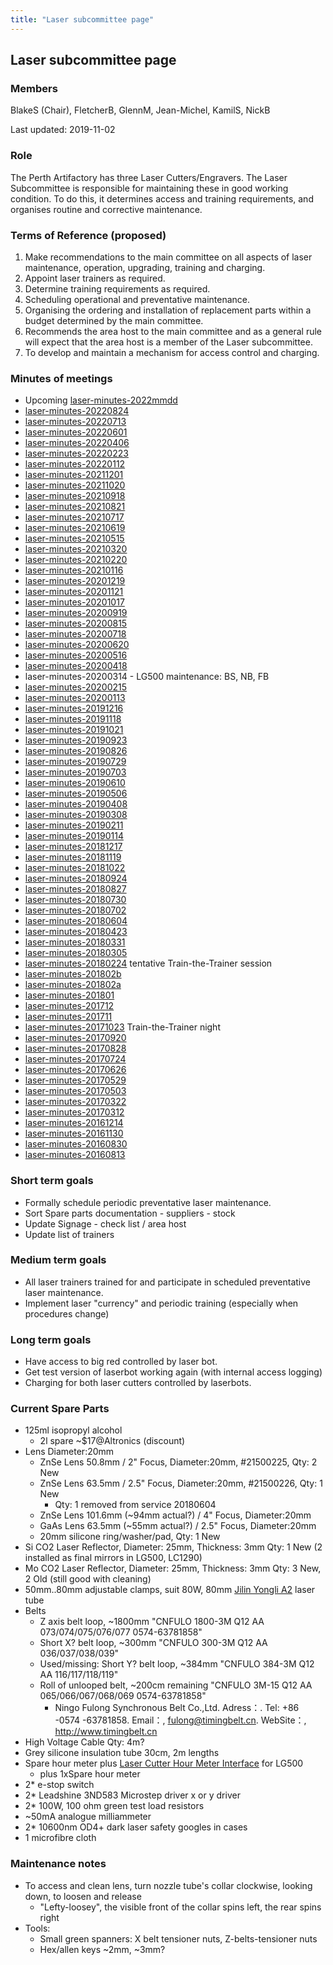 ```yaml
---
title: "Laser subcommittee page"
---
```

## Laser subcommittee page

### Members

BlakeS (Chair), FletcherB, GlennM, Jean-Michel, KamilS, NickB

Last updated: 2019-11-02

### Role

The Perth Artifactory has three Laser Cutters/Engravers. The Laser Subcommittee is responsible for maintaining these in good working condition. To do this, it determines access and training requirements, and organises routine and corrective maintenance.

### Terms of Reference (proposed)

1.  Make recommendations to the main committee on all aspects of laser maintenance, operation, upgrading, training and charging.
2.  Appoint laser trainers as required.
3.  Determine training requirements as required.
4.  Scheduling operational and preventative maintenance.
5.  Organising the ordering and installation of replacement parts within a budget determined by the main committee.
6.  Recommends the area host to the main committee and as a general rule will expect that the area host is a member of the Laser subcommittee.
7.  To develop and maintain a mechanism for access control and charging.

### Minutes of meetings

-   Upcoming [laser-minutes-2022mmdd](/subcommittee/laser-minutes-2022mmdd)
-   [laser-minutes-20220824](/subcommittee/laser-minutes-20220824)
-   [laser-minutes-20220713](/subcommittee/laser-minutes-20220713)
-   [laser-minutes-20220601](/subcommittee/laser-minutes-20220601)
-   [laser-minutes-20220406](/subcommittee/laser-minutes-20220406)
-   [laser-minutes-20220223](/subcommittee/laser-minutes-20220223)
-   [laser-minutes-20220112](/subcommittee/laser-minutes-20220112)
-   [laser-minutes-20211201](/subcommittee/laser-minutes-20211201)
-   [laser-minutes-20211020](/subcommittee/laser-minutes-20211020)
-   [laser-minutes-20210918](/subcommittee/laser-minutes-20210918)
-   [laser-minutes-20210821](/subcommittee/laser-minutes-20210821)
-   [laser-minutes-20210717](/subcommittee/laser-minutes-20210717)
-   [laser-minutes-20210619](/subcommittee/laser-minutes-20210619)
-   [laser-minutes-20210515](/subcommittee/laser-minutes-20210515)
-   [laser-minutes-20210320](/subcommittee/laser-minutes-20210320)
-   [laser-minutes-20210220](/subcommittee/laser-minutes-20210220)
-   [laser-minutes-20210116](/subcommittee/laser-minutes-20210116)
-   [laser-minutes-20201219](/subcommittee/laser-minutes-20201219)
-   [laser-minutes-20201121](/subcommittee/laser-minutes-20201121)
-   [laser-minutes-20201017](/subcommittee/laser-minutes-20201017)
-   [laser-minutes-20200919](/subcommittee/laser-minutes-20200919)
-   [laser-minutes-20200815](/subcommittee/laser-minutes-20200815)
-   [laser-minutes-20200718](/subcommittee/laser-minutes-20200718)
-   [laser-minutes-20200620](/subcommittee/laser-minutes-20200620)
-   [laser-minutes-20200516](/subcommittee/laser-minutes-20200516)
-   [laser-minutes-20200418](/subcommittee/laser-minutes-20200418)
-   laser-minutes-20200314 - LG500 maintenance: BS, NB, FB
-   [laser-minutes-20200215](/subcommittee/laser-minutes-20200215)
-   [laser-minutes-20200113](/subcommittee/laser-minutes-20200113)
-   [laser-minutes-20191216](/subcommittee/laser-minutes-20191216)
-   [laser-minutes-20191118](/subcommittee/laser-minutes-20191118)
-   [laser-minutes-20191021](/subcommittee/laser-minutes-20191021)
-   [laser-minutes-20190923](/subcommittee/laser-minutes-20190923)
-   [laser-minutes-20190826](/subcommittee/laser-minutes-20190826)
-   [laser-minutes-20190729](/subcommittee/laser-minutes-20190729)
-   [laser-minutes-20190703](/subcommittee/laser-minutes-20190703)
-   [laser-minutes-20190610](/subcommittee/laser-minutes-20190610)
-   [laser-minutes-20190506](/subcommittee/laser-minutes-20190506)
-   [laser-minutes-20190408](/subcommittee/laser-minutes-20190408)
-   [laser-minutes-20190308](/subcommittee/laser-minutes-20190308)
-   [laser-minutes-20190211](/subcommittee/laser-minutes-20190211)
-   [laser-minutes-20190114](/subcommittee/laser-minutes-20190114)
-   [laser-minutes-20181217](/subcommittee/laser-minutes-20181217)
-   [laser-minutes-20181119](/subcommittee/laser-minutes-20181119)
-   [laser-minutes-20181022](/subcommittee/laser-minutes-20181022)
-   [laser-minutes-20180924](/subcommittee/laser-minutes-20180924)
-   [laser-minutes-20180827](/subcommittee/laser-minutes-20180827)
-   [laser-minutes-20180730](/subcommittee/laser-minutes-20180730)
-   [laser-minutes-20180702](/subcommittee/laser-minutes-20180702)
-   [laser-minutes-20180604](/subcommittee/laser-minutes-20180604)
-   [laser-minutes-20180423](/subcommittee/laser-minutes-20180423)
-   [laser-minutes-20180331](/subcommittee/laser-minutes-20180331)
-   [laser-minutes-20180305](/subcommittee/laser-minutes-20180305)
-   [laser-minutes-20180224](/subcommittee/laser-minutes-20180224) tentative Train-the-Trainer session
-   [laser-minutes-201802b](/subcommittee/laser-minutes-201802b)
-   [laser-minutes-201802a](/subcommittee/laser-minutes-201802a)
-   [laser-minutes-201801](/subcommittee/laser-minutes-201801)
-   [laser-minutes-201712](/subcommittee/laser-minutes-201712)
-   [laser-minutes-201711](/subcommittee/laser-minutes-201711)
-   [laser-minutes-20171023](/subcommittee/laser-minutes-20171023) Train-the-Trainer night
-   [laser-minutes-20170920](/subcommittee/laser-minutes-20170920)
-   [laser-minutes-20170828](/subcommittee/laser-minutes-20170828)
-   [laser-minutes-20170724](/subcommittee/laser-minutes-20170724)
-   [laser-minutes-20170626](/subcommittee/laser-minutes-20170626)
-   [laser-minutes-20170529](/subcommittee/laser-minutes-20170529)
-   [laser-minutes-20170503](/subcommittee/laser-minutes-20170503)
-   [laser-minutes-20170322](/subcommittee/laser-minutes-20170322)
-   [laser-minutes-20170312](/subcommittee/laser-minutes-20170312)
-   [laser-minutes-20161214](/subcommittee/laser-minutes-20161214)
-   [laser-minutes-20161130](/subcommittee/laser-minutes-20161130)
-   [laser-minutes-20160830](/subcommittee/laser-minutes-20160830)
-   [laser-minutes-20160813](/subcommittee/laser-minutes-20160813)

### Short term goals

-   Formally schedule periodic preventative laser maintenance.
-   Sort Spare parts documentation - suppliers - stock
-   Update Signage - check list / area host
-   Update list of trainers

### Medium term goals

-   All laser trainers trained for and participate in scheduled preventative laser maintenance.
-   Implement laser "currency" and periodic training (especially when procedures change)

### Long term goals

-   Have access to big red controlled by laser bot.
-   Get test version of laserbot working again (with internal access logging)
-   Charging for both laser cutters controlled by laserbots.

### Current Spare Parts

-   125ml isopropyl alcohol
    -   2l spare \~\$17@Altronics (discount)
-   Lens Diameter:20mm
    -   ZnSe Lens 50.8mm / 2" Focus, Diameter:20mm, \#21500225, Qty: 2 New
    -   ZnSe Lens 63.5mm / 2.5" Focus, Diameter:20mm, \#21500226, Qty: 1 New
        -   Qty: 1 removed from service 20180604
    -   ZnSe Lens 101.6mm (\~94mm actual?) / 4" Focus, Diameter:20mm
    -   GaAs Lens 63.5mm (\~55mm actual?) / 2.5" Focus, Diameter:20mm
    -   20mm silicone ring/washer/pad, Qty: 1 New
-   Si CO2 Laser Reflector, Diameter: 25mm, Thickness: 3mm Qty: 1 New (2 installed as final mirrors in LG500, LC1290)
-   Mo CO2 Laser Reflector, Diameter: 25mm, Thickness: 3mm Qty: 3 New, 2 Old (still good with cleaning)
-   50mm..80mm adjustable clamps, suit 80W, 80mm [Jilin Yongli A2](http://www.yl-laser.com/en/index.php?s=/b/28.html) laser tube
-   Belts
    -   Z axis belt loop, \~1800mm "CNFULO 1800-3M Q12 AA 073/074/075/076/077 0574-63781858"
    -   Short X? belt loop, \~300mm "CNFULO 300-3M Q12 AA 036/037/038/039"
    -   Used/missing: Short Y? belt loop, \~384mm "CNFULO 384-3M Q12 AA 116/117/118/119"
    -   Roll of unlooped belt, \~200cm remaining "CNFULO 3M-15 Q12 AA 065/066/067/068/069 0574-63781858"
        -   Ningo Fulong Synchronous Belt Co.,Ltd. Adress：. Tel: +86 -0574 -63781858. Email：, fulong@timingbelt.cn. WebSite：, <http://www.timingbelt.cn>
-   High Voltage Cable Qty: 4m?
-   Grey silicone insulation tube 30cm, 2m lengths
-   Spare hour meter plus [Laser Cutter Hour Meter Interface](/Projects/LaserHourMeter) for LG500
    -   plus 1xSpare hour meter
-   2\* e-stop switch
-   2\* Leadshine 3ND583 Microstep driver x or y driver
-   2\* 100W, 100 ohm green test load resistors
-   \~50mA analogue milliammeter
-   2\* 10600nm OD4+ dark laser safety googles in cases
-   1 microfibre cloth

### Maintenance notes

-   To access and clean lens, turn nozzle tube's collar clockwise, looking down, to loosen and release
    -   "Lefty-loosey", the visible front of the collar spins left, the rear spins right
-   Tools:
    -   Small green spanners: X belt tensioner nuts, Z-belts-tensioner nuts
    -   Hex/allen keys \~2mm, \~3mm?
